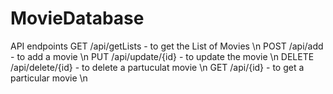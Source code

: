 # MovieDatabase

API endpoints
GET /api/getLists - to get the List of Movies \n
POST /api/add - to add a movie \n
PUT /api/update/{id} - to update the movie \n
DELETE /api/delete/{id} - to delete a partuculat movie \n
GET /api/{id} - to get a particular movie \n
